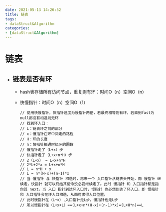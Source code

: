 ```yaml
---
date: 2021-05-13 14:26:52
title: 链表
tags:
- dataStruct&Algorithm
categories:
- [dataStruct&Algorithm]
---
```


# 链表

- ## 链表是否有环

  - hash表存储所有访问节点，重复则有环：时间O（n）空间O（n）

  - 快慢指针：时间O（n）空间O（1）

    ```
    // 使用快慢指针，快指针速度为慢指针两倍，若最终相等则有环，若直到fast为null都没有相遇则无环
    // 找到环入口：
    // L：链表环之前的部分
    // x：慢指针在环中间走的路程
    // H：环的长度
    // n：快指针相遇时绕环的圈数
    // 慢指针走了（L+x）步
    // 快指针走了（L+x+n*H）步
    // 2（L+x） = L+x+n*H
    // 2*L+2*x = L+x+n*H
    // L = n*H + x
    // L = n*(H-x)+(n-1)*x
    // 当 慢指针 与 快指针 相遇时，再来一个 入口指针从链表头开始，而 慢指针 继续走，快指针 就可以终结其使命没必要继续走了。此时 慢指针 和 入口指针都是指向其 next。当 入口 指针到达环入口时，慢指针 也必然到达了环入口，即 慢指针 和 入口指针会在环入口相遇，从而可求得入口位置。
    // 此时慢指针在（L+x）,入口指针走L步，慢指针也走L步
    // 所以慢指针在（L+x+L）==(L+x+n*(H-x)+(n-1)*x)=(L+H*n)==L
    ```

    